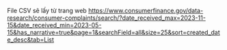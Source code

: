 File CSV sẽ lấy từ trang web https://www.consumerfinance.gov/data-research/consumer-complaints/search/?date_received_max=2023-11-15&date_received_min=2023-05-15&has_narrative=true&page=1&searchField=all&size=25&sort=created_date_desc&tab=List
